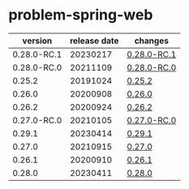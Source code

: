 # problem-spring-web

|   version   | release date |                 changes                  |
|-------------|--------------|------------------------------------------|
| 0.28.0-RC.1 | 20230217     | [0.28.0-RC.1](./0.28.0-RC.1-20230217.md) |
| 0.28.0-RC.0 | 20211109     | [0.28.0-RC.0](./0.28.0-RC.0-20211109.md) |
| 0.25.2      | 20191024     | [0.25.2](./0.25.2-20191024.md)           |
| 0.26.0      | 20200908     | [0.26.0](./0.26.0-20200908.md)           |
| 0.26.2      | 20200924     | [0.26.2](./0.26.2-20200924.md)           |
| 0.27.0-RC.0 | 20210105     | [0.27.0-RC.0](./0.27.0-RC.0-20210105.md) |
| 0.29.1      | 20230414     | [0.29.1](./0.29.1-20230414.md)           |
| 0.27.0      | 20210915     | [0.27.0](./0.27.0-20210915.md)           |
| 0.26.1      | 20200910     | [0.26.1](./0.26.1-20200910.md)           |
| 0.28.0      | 20230411     | [0.28.0](./0.28.0-20230411.md)           |

